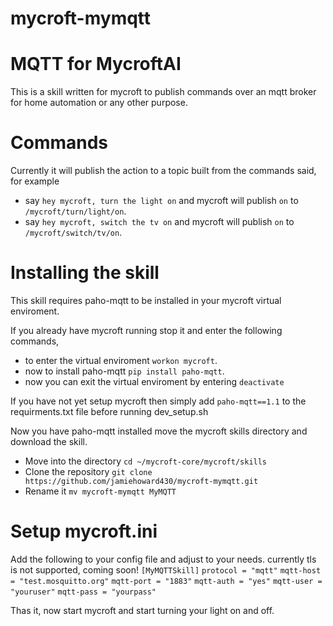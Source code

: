 # mycroft-mymqtt
# MQTT for MycroftAI

This is a skill written for mycroft to publish commands over an mqtt broker for home automation or any other purpose.

# Commands

Currently it will publish the action to a topic built from the commands said, for example
- say `hey mycroft, turn the light on` and mycroft will publish `on` to `/mycroft/turn/light/on`.
- say `hey mycroft, switch the tv on` and mycroft will publish `on` to `/mycroft/switch/tv/on`.

# Installing the skill

This skill requires paho-mqtt to be installed in your mycroft virtual enviroment.

If you already have mycroft running stop it and enter the following commands,
- to enter the virtual enviroment `workon mycroft`.
- now to install paho-mqtt `pip install paho-mqtt`.
- now you can exit the virtual enviroment by entering `deactivate`

If you have not yet setup mycroft then simply add `paho-mqtt==1.1` to the requirments.txt file before running dev_setup.sh

Now you have paho-mqtt installed move the mycroft skills directory and download the skill.
- Move into the directory `cd ~/mycroft-core/mycroft/skills`
- Clone the repository `git clone https://github.com/jamiehoward430/mycroft-mymqtt.git`
- Rename it `mv mycroft-mymqtt MyMQTT`

# Setup mycroft.ini
Add the following to your config file and adjust to your needs. currently tls is not supported, coming soon!
`[MyMQTTSkill]`
`protocol = "mqtt"`
`mqtt-host = "test.mosquitto.org"`
`mqtt-port = "1883"`
`mqtt-auth = "yes"`
`mqtt-user = "youruser"`
`mqtt-pass = "yourpass"`

Thas it, now start mycroft and start turning your light on and off.
